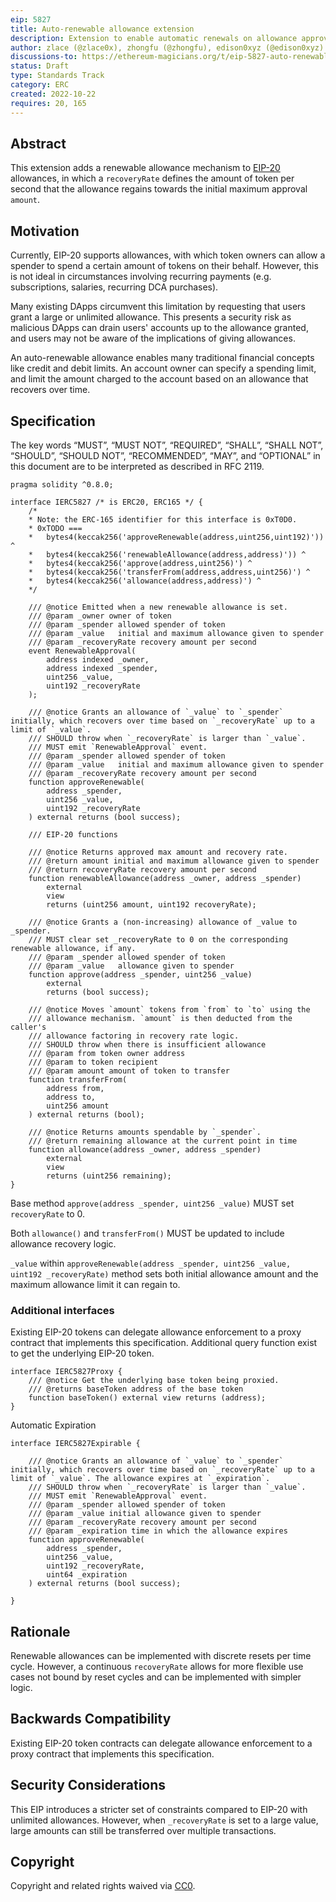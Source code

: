 ```yaml
---
eip: 5827
title: Auto-renewable allowance extension
description: Extension to enable automatic renewals on allowance approvals
author: zlace (@zlace0x), zhongfu (@zhongfu), edison0xyz (@edison0xyz)
discussions-to: https://ethereum-magicians.org/t/eip-5827-auto-renewable-allowance-extension/10392
status: Draft
type: Standards Track
category: ERC
created: 2022-10-22
requires: 20, 165
---
```


## Abstract

This extension adds a renewable allowance mechanism to [EIP-20](./eip-20.md) allowances, in which a `recoveryRate` defines the amount of token per second that the allowance regains towards the initial maximum approval `amount`.

## Motivation

Currently, EIP-20 supports allowances, with which token owners can allow a spender to spend a certain amount of tokens on their behalf. However, this is not ideal in circumstances involving recurring payments (e.g. subscriptions, salaries, recurring DCA purchases).

Many existing DApps circumvent this limitation by requesting that users grant a large or unlimited allowance. This presents a security risk as malicious DApps can drain users' accounts up to the allowance granted, and users may not be aware of the implications of giving allowances.

An auto-renewable allowance enables many traditional financial concepts like credit and debit limits. An account owner can specify a spending limit, and limit the amount charged to the account based on an allowance that recovers over time.


## Specification

The key words “MUST”, “MUST NOT”, “REQUIRED”, “SHALL”, “SHALL NOT”, “SHOULD”, “SHOULD NOT”, “RECOMMENDED”, “MAY”, and “OPTIONAL” in this document are to be interpreted as described in RFC 2119.

```solidity
pragma solidity ^0.8.0;

interface IERC5827 /* is ERC20, ERC165 */ {
    /*
    * Note: the ERC-165 identifier for this interface is 0xT0D0.
    * 0xTODO ===
    *   bytes4(keccak256('approveRenewable(address,uint256,uint192)')) ^
    *   bytes4(keccak256('renewableAllowance(address,address)')) ^
    *   bytes4(keccak256('approve(address,uint256)') ^
    *   bytes4(keccak256('transferFrom(address,address,uint256)') ^
    *   bytes4(keccak256('allowance(address,address)') ^
    */

    /// @notice Emitted when a new renewable allowance is set.
    /// @param _owner owner of token
    /// @param _spender allowed spender of token
    /// @param _value   initial and maximum allowance given to spender
    /// @param _recoveryRate recovery amount per second
    event RenewableApproval(
        address indexed _owner,
        address indexed _spender,
        uint256 _value,
        uint192 _recoveryRate
    );

    /// @notice Grants an allowance of `_value` to `_spender` initially, which recovers over time based on `_recoveryRate` up to a limit of `_value`.
    /// SHOULD throw when `_recoveryRate` is larger than `_value`.
    /// MUST emit `RenewableApproval` event.
    /// @param _spender allowed spender of token
    /// @param _value   initial and maximum allowance given to spender
    /// @param _recoveryRate recovery amount per second
    function approveRenewable(
        address _spender,
        uint256 _value,
        uint192 _recoveryRate
    ) external returns (bool success);

    /// EIP-20 functions

    /// @notice Returns approved max amount and recovery rate.
    /// @return amount initial and maximum allowance given to spender
    /// @return recoveryRate recovery amount per second
    function renewableAllowance(address _owner, address _spender)
        external
        view
        returns (uint256 amount, uint192 recoveryRate);

    /// @notice Grants a (non-increasing) allowance of _value to _spender.
    /// MUST clear set _recoveryRate to 0 on the corresponding renewable allowance, if any.
    /// @param _spender allowed spender of token
    /// @param _value   allowance given to spender
    function approve(address _spender, uint256 _value)
        external
        returns (bool success);

    /// @notice Moves `amount` tokens from `from` to `to` using the
    /// allowance mechanism. `amount` is then deducted from the caller's
    /// allowance factoring in recovery rate logic.
    /// SHOULD throw when there is insufficient allowance
    /// @param from token owner address
    /// @param to token recipient
    /// @param amount amount of token to transfer
    function transferFrom(
        address from,
        address to,
        uint256 amount
    ) external returns (bool);

    /// @notice Returns amounts spendable by `_spender`.
    /// @return remaining allowance at the current point in time
    function allowance(address _owner, address _spender)
        external
        view
        returns (uint256 remaining);
}
```

Base method `approve(address _spender, uint256 _value)` MUST set `recoveryRate` to 0.

Both `allowance()` and `transferFrom()` MUST be updated to include allowance recovery logic.

`_value` within `approveRenewable(address _spender, uint256 _value, uint192 _recoveryRate)` method sets both initial allowance amount and the maximum allowance limit it can regain to. 

### Additional interfaces

Existing EIP-20 tokens can delegate allowance enforcement to a proxy contract that implements this specification. Additional query function exist to get the underlying EIP-20 token.

```solidity
interface IERC5827Proxy {
    /// @notice Get the underlying base token being proxied.
    /// @returns baseToken address of the base token
    function baseToken() external view returns (address);
}
```

Automatic Expiration

```solidity
interface IERC5827Expirable {

    /// @notice Grants an allowance of `_value` to `_spender` initially, which recovers over time based on `_recoveryRate` up to a limit of `_value`. The allowance expires at `_expiration`.
    /// SHOULD throw when `_recoveryRate` is larger than `_value`.
    /// MUST emit `RenewableApproval` event.
    /// @param _spender allowed spender of token
    /// @param _value initial allowance given to spender
    /// @param _recoveryRate recovery amount per second
    /// @param _expiration time in which the allowance expires
    function approveRenewable(
        address _spender,
        uint256 _value,
        uint192 _recoveryRate,
        uint64 _expiration
    ) external returns (bool success);

}
```

## Rationale

Renewable allowances can be implemented with discrete resets per time cycle. However, a continuous `recoveryRate` allows for more flexible use cases not bound by reset cycles and can be implemented with simpler logic.

## Backwards Compatibility
  
Existing EIP-20 token contracts can delegate allowance enforcement to a proxy contract that implements this specification.

## Security Considerations

This EIP introduces a stricter set of constraints compared to EIP-20 with unlimited allowances. However, when `_recoveryRate` is set to a large value, large amounts can still be transferred over multiple transactions.

## Copyright

Copyright and related rights waived via [CC0](../LICENSE.md).

